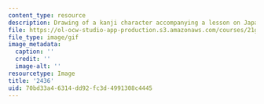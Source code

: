 ```yaml
---
content_type: resource
description: Drawing of a kanji character accompanying a lesson on Japanese.
file: https://ol-ocw-studio-app-production.s3.amazonaws.com/courses/21g-504-japanese-iv-spring-2009/70bd33a46314dd92fc3d4991308c4445_2436.gif
file_type: image/gif
image_metadata:
  caption: ''
  credit: ''
  image-alt: ''
resourcetype: Image
title: '2436'
uid: 70bd33a4-6314-dd92-fc3d-4991308c4445
---
```

